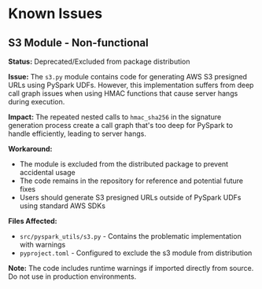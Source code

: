 # Known Issues

## S3 Module - Non-functional

**Status:** Deprecated/Excluded from package distribution

**Issue:** The `s3.py` module contains code for generating AWS S3 presigned URLs using PySpark UDFs. However, this implementation suffers from deep call graph issues when using HMAC functions that cause server hangs during execution.

**Impact:** The repeated nested calls to `hmac_sha256` in the signature generation process create a call graph that's too deep for PySpark to handle efficiently, leading to server hangs.

**Workaround:**
- The module is excluded from the distributed package to prevent accidental usage
- The code remains in the repository for reference and potential future fixes
- Users should generate S3 presigned URLs outside of PySpark UDFs using standard AWS SDKs

**Files Affected:**
- `src/pyspark_utils/s3.py` - Contains the problematic implementation with warnings
- `pyproject.toml` - Configured to exclude the s3 module from distribution

**Note:** The code includes runtime warnings if imported directly from source. Do not use in production environments.

